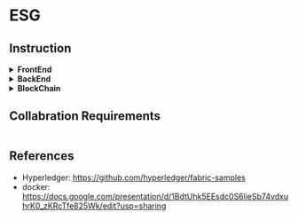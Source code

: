 # ESG

## Instruction



<!-- FrontEnd -->
<details>
    <summary><b>FrontEnd</b></summary>

<!-- * Language: $\color{green}{\textsf{Node.js}}$ -->
* Language: <code style = "color: green"><b><i>Node.js</i></b></code>
<!-- * Language: <span style = "color: green"><b><i>Node.js</i></b></span> -->
* Framework: <span style="color:purple"><b><i>React Native</i></b></summary>
* necessary: package.json
* github:

</details> 

<!-- BackEnd -->
<details>
    <summary><b>BackEnd</b></summary>

* Language: <code style = "color: green"><b><i>python</i></b></code>
* Framework: <span style="color:purple;"><b><i>python Native API</i></b></span>
* necessary: requirement.txt
* github: 
  
</details>

<!-- Blockchain -->
<details>
<summary><b>BlockChain</b></summary>

* using <b><i>VM</i></b> instead of docker
* Language: <code style = "color: green"><b><i>go</i></b></code>
* Framework: <span style="color:purple;"><b><i>Hyperledger fabric</b></i></span>
* github:
   
</details>

## Collabration Requirements
``` 
```

## References
* Hyperledger: https://github.com/hyperledger/fabric-samples
* docker: https://docs.google.com/presentation/d/1BdtUhk5EEsdc0S6lieSb74vdxuhrK0_zKRcTfe825Wk/edit?usp=sharing
